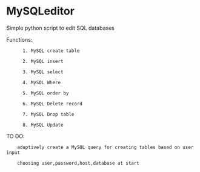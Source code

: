 # MySQLeditor
Simple python script to edit SQL databases


Functions:

          1. MySQL create table

          2. MySQL insert
          
          3. MySQL select
          
          4. MySQL Where
          
          5. MySQL order by
          
          6. MySQL Delete record
          
          7. MySQL Drop table
          
          8. MySQL Update
          
TO DO:
        
        adaptively create a MySQL query for creating tables based on user input

        choosing user,password,host,database at start
